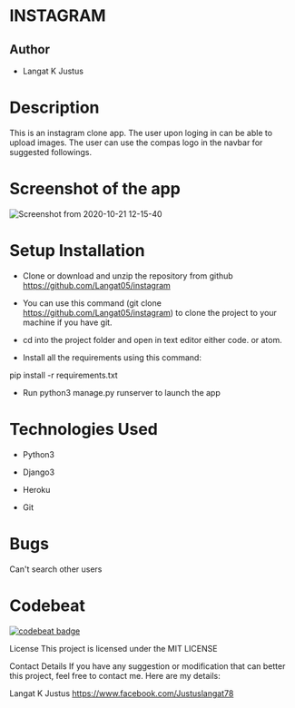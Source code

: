 # INSTAGRAM

## Author
- Langat K Justus

# Description
This is an instagram clone app. The user upon loging in can be able to upload images. The user can use the compas logo in the navbar for suggested followings.

# Screenshot of the app
![Screenshot from 2020-10-21 12-15-40](https://user-images.githubusercontent.com/57387935/96700624-52cc2780-1398-11eb-9526-32a619151643.png)

# Setup Installation
- Clone or download and unzip the repository from github https://github.com/Langat05/instagram

- You can use this command (git clone https://github.com/Langat05/instagram) to clone the project to your machine if you have git.

- cd into the project folder and open in text editor either code. or atom.

- Install all the requirements using this command:

pip install -r requirements.txt
- Run python3 manage.py runserver to launch the app

# Technologies Used

- Python3

- Django3

- Heroku

- Git

# Bugs
Can't search other users

# Codebeat
[![codebeat badge](https://codebeat.co/badges/6978c2bd-2706-40e2-8d94-7c7a3bd578e6)](https://codebeat.co/projects/github-com-langat05-instagram-master)

License
This project is licensed under the MIT LICENSE

Contact Details
If you have any suggestion or modification that can better this project, feel free to contact me. Here are my details:

Langat K Justus
https://www.facebook.com/Justuslangat78

